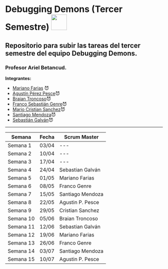 <h1>Debugging Demons (Tercer Semestre) <img style="width:50px; height:50px"  src="https://github.com/DebuggingDemons/Integrador_Tercer_Semestre/assets/95662710/217856f6-cd74-4ac3-b7d0-172887ab5d49" ></h1>

<h2>Repositorio para subir las tareas del tercer semestre del equipo Debugging Demons.</h2>
<h3>Profesor Ariel Betancud.</h3>

__Integrantes:__<br>

- [Mariano Farias](https://github.com/Marianoleonardofarias) 😈
- [Agustín Pérez Pesce](https://github.com/Aguppesce)😈
- [Braian Troncoso](https://github.com/BraianTroncoso)😈
- [Franco Sebastián Genre](https://github.com/francogenre)😈
- [Mario Cristian Sanchez](https://github.com/TanitoCode)😈
- [Santiago Mendoza](https://github.com/SantSR)😈
- [Sebastián Galván](https://github.com/SebasGalvan)😈


-------------------------------------------------------------------------------------------------------------------------------

| **Semana** | **Fecha**| **Scrum Master** |
| ---- | ---- | ------ |
| Semana 1  | 03/04 |--- |
| Semana 2  | 10/04 |--- |
| Semana 3  | 17/04 |--- |
| Semana 4  | 24/04 |Sebastian Galván |
| Semana 5  | 01/05 |Mariano Farias |
| Semana 6  | 08/05 |Franco Genre |
| Semana 7  | 15/05 |Santiago Mendoza |
| Semana 8  | 22/05 |Agustin P. Pesce |
| Semana 9  | 29/05 |Cristian Sanchez |
| Semana 10 | 05/06 |Braian Troncoso |
| Semana 11 | 12/06 |Sebastian Galván |
| Semana 12 | 19/06 |Mariano Farias |
| Semana 13 | 26/06 |Franco Genre |
| Semana 14 | 03/07 |Santiago Mendoza |
| Semana 15 | 10/07 |Agustin P. Pesce |

